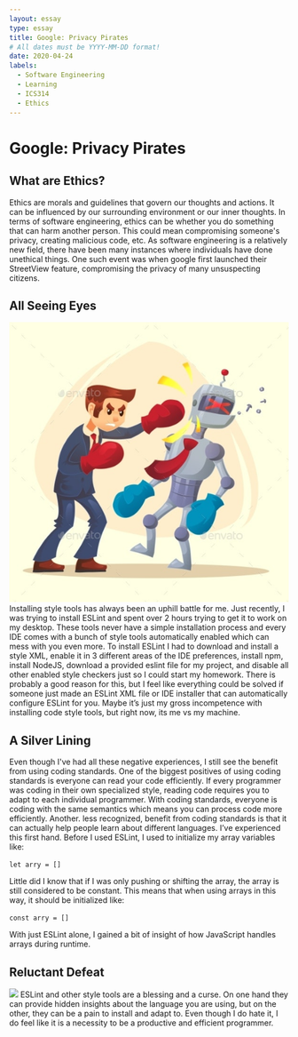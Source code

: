 ```yaml
---
layout: essay
type: essay
title: Google: Privacy Pirates
# All dates must be YYYY-MM-DD format!
date: 2020-04-24
labels:
  - Software Engineering
  - Learning
  - ICS314
  - Ethics
---
```

# Google: Privacy Pirates
## What are Ethics?

Ethics are morals and guidelines that govern our thoughts and actions.  It can be influenced by our surrounding environment or our inner thoughts.  In terms of software engineering, ethics can be whether you do something that can harm another person.  This could mean compromising someone's privacy, creating malicious code, etc.  As software engineering is a relatively new field, there have been many instances where individuals have done unethical things.  One such event was when google first launched their StreetView feature, compromising the privacy of many unsuspecting citizens.

## All Seeing Eyes
<img class="ui medium left floated image" src="/images/boxing.jpg">
 Installing style tools has always been an uphill battle for me.  Just recently, I was trying to install ESLint and spent over 2 hours trying to get it to work on my desktop.  These tools never have a simple installation process and every IDE comes with a bunch of style tools automatically enabled which can mess with you even more.  To install ESLint I had to download and install a style XML, enable it in 3 different areas of the IDE preferences, install npm, install NodeJS, download a provided eslint file for my project, and disable all other enabled style checkers just so I could start my homework.  There is probably a good reason for this, but I feel like everything could be solved if someone just made an ESLint XML file or IDE installer that can automatically configure ESLint for you.  Maybe it’s just my gross incompetence with installing code style tools, but right now, its me vs my machine.
 
## A Silver Lining
Even though I've had all these negative experiences, I still see the benefit from using coding standards.  One of the biggest positives of using coding standards is everyone can read your code efficiently.  If every programmer was coding in their own specialized style, reading code requires you to adapt to each individual programmer.  With coding standards, everyone is coding with the same semantics which means you can process code more efficiently.  Another. less recognized, benefit from coding standards is that it can actually help people learn about different languages.  I’ve experienced this first hand.  Before I used ESLint, I used to initialize my array variables like:

```let arry = []```

Little did I know that if I was only pushing or shifting the array, the array is still considered to be constant.  This means that when using arrays in this way, it should be initialized like:

```const arry = []```

With just ESLint alone, I gained a bit of insight of how JavaScript handles arrays during runtime.
## Reluctant Defeat
<img class="ui medium right floated image" src="/images/man_machine.jpg">
ESLint and other style tools are a blessing and a curse.  On one hand they can provide hidden insights about the language you are using, but on the other, they can be a pain to install and adapt to.  Even though I do hate it, I do feel like it is a necessity to be a productive and efficient programmer.


